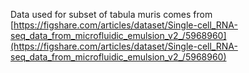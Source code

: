 Data used for subset of tabula muris comes from [https://figshare.com/articles/dataset/Single-cell_RNA-seq_data_from_microfluidic_emulsion_v2_/5968960](https://figshare.com/articles/dataset/Single-cell_RNA-seq_data_from_microfluidic_emulsion_v2_/5968960)
